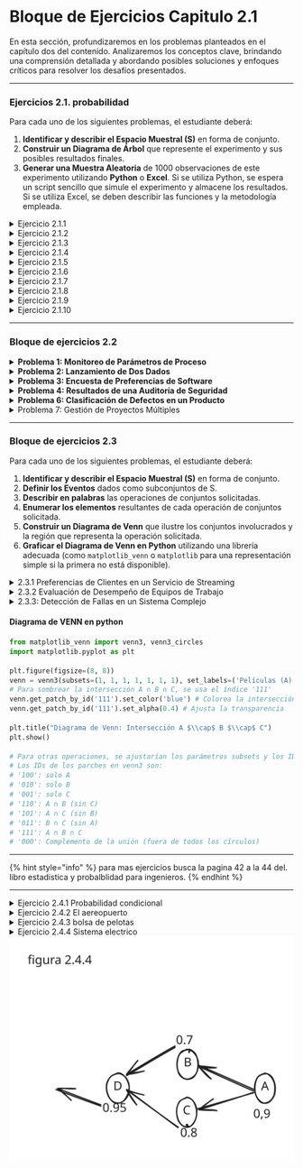 # Bloque de Ejercicios Capitulo 2.1

En esta sección, profundizaremos en los problemas planteados en el capítulo dos del contenido. Analizaremos los conceptos clave, brindando una comprensión detallada y abordando posibles soluciones y enfoques críticos para resolver los desafíos presentados.

***

### Ejercicios 2.1. probabilidad

Para cada uno de los siguientes problemas, el estudiante deberá:

1. **Identificar y describir el Espacio Muestral (S)** en forma de conjunto.
2. **Construir un Diagrama de Árbol** que represente el experimento y sus posibles resultados finales.
3. **Generar una Muestra Aleatoria** de 1000 observaciones de este experimento utilizando **Python** o **Excel**. Si se utiliza Python, se espera un script sencillo que simule el experimento y almacene los resultados. Si se utiliza Excel, se deben describir las funciones y la metodología empleada.

<details>

<summary>Ejercicio 2.1.1</summary>

Se lanza una moneda justa **tres veces consecutivas**. Se registra la secuencia de caras (C) y sellos (S).

</details>

<details>

<summary>Ejercicio 2.1.2</summary>

Un inspector de calidad selecciona **dos artículos al azar** de una línea de producción. Cada artículo puede ser categorizado como **Aceptable (A)**, **Defectuoso (D)**, **Requiere Ajuste (R)** o **Descontinuado (X)**. Se registra el estado de cada

</details>

<details>

<summary>Ejercicio 2.1.3</summary>

Una empresa de ingeniería está evaluando el éxito de sus proyectos de Investigación y Desarrollo (I+D). Un proyecto puede tener **Éxito Técnico (ET)** o **Fallo Técnico (FT)**. Adicionalmente, puede resultar en un **Beneficio Económico (BE)** o una **Pérdida Económica (PE)**. Se considera un proyecto de I+D y se registran ambos resultados.

</details>

<details>

<summary>Ejercicio 2.1.4</summary>

En un almacén, se monitorea el nivel de inventario de un producto (alto (H), medio (M), bajo (B)) y la demanda diaria de ese producto (alta (D\_A), baja (D\_B)). Se observa el estado del inventario y la demanda un día particular.

</details>

<details>

<summary>Ejercicio 2.1.5</summary>

Un equipo de proyecto debe formarse con dos miembros seleccionados de un grupo de candidatos que consta de **un ingeniero (I)**, **un economista (E)** y **un diseñador (D)**. Los dos miembros se seleccionan aleatoriamente, **sin reemplazo**, y el orden de selección importa.

</details>

<details>

<summary>Ejercicio 2.1.6</summary>

Consideremos los resultados de la primera inspección como categorías iniciales: **D** (defectuoso), **M** (con defectos menores), y **A** (aceptable). Si es 'M', una segunda inspección clasifica como **A'** (aceptable después de ajuste) o **D'** (definitivamente defectuoso).

</details>

<details>

<summary>Ejercicio 2.1.7</summary>

Una prueba de software arroja dos posibles resultados: **Pasa (P)** o **Falla (F)**. Si falla, el fallo puede ser clasificado como **Crítico (C)** o **No Crítico (NC)**. Se realiza una prueba a una nueva versión del software y se registra su resultado.

</details>

<details>

<summary>Ejercicio 2.1.8</summary>

Un inversor considera una inversión en una _startup_. La primera decisión es si **Invertir (I)** o **No Invertir (NI)**. Si decide invertir, la _startup_ puede tener **Éxito (E)** o **Fallo (F)** en el mercado. Si tiene éxito, el inversor obtiene una **Gran Ganancia (GG)** o una **Pequeña Ganancia (PG)**. Si falla, solo puede haber una **Pérdida (P)**. Si decide no invertir, su resultado es **Sin Ganancia ni Pérdida (SGNP)**

</details>

<details>

<summary>Ejercicio 2.1.9</summary>

Un estudiante solicita admisión a una universidad. La primera etapa es la **Revisión de Documentos (RD)**, cuyo resultado puede ser **Aprobado (A\_RD)** o **Rechazado (R\_RD)**. Si es aprobado, pasa a la **Entrevista Personal (EP)**, donde puede ser **Aceptado (A\_EP)** o **Rechazado (R\_EP)**.

</details>

<details>

<summary>Ejercicio 2.1.10</summary>

Se monitorea el rendimiento de una máquina en una línea de producción. La máquina puede estar **Operativa (O)** o **Inoperativa (I)**. Si está Operativa, puede producir con **Alta Eficiencia (AE)** o **Baja Eficiencia (BE)**. Si está Inoperativa, se clasifica si la falla es **Menor (FM)** o **Mayor (FMy)**.

</details>

***

### Bloque de ejercicios 2.2

<details>

<summary><strong>Problema 1: Monitoreo de Parámetros de Proceso</strong></summary>

En un proceso industrial, se monitorean dos parámetros críticos para asegurar la calidad de un producto: la **temperatura (T)** y la **presión (P)**. Se considera que el proceso está **bajo control (C)** si la temperatura está dentro del rango óptimo y la presión está dentro del rango óptimo. Si cualquiera de los parámetros está fuera de rango, se considera **fuera de control (FC)**.

Se selecciona un producto al azar y se registra el estado de sus parámetros.

1. **Espacio Muestral (S):** Defina el espacio muestral que represente las combinaciones posibles de los estados de temperatura y presión (e.g., (T\_opt, P\_opt)).
2. **Eventos:**
   * **Evento A**: La temperatura está dentro del rango óptimo.
   * **Evento B**: La presión está dentro del rango óptimo.
3. **Intersección:**
   * Describa el **evento A∩B** (la intersección de A y B) en palabras.
   * Enumere los elementos de **A∩B** como un subconjunto de S.
   * ¿Qué significa este evento en el contexto del problema?

</details>

<details>

<summary><strong>Problema 2: Lanzamiento de Dos Dados</strong></summary>

Se lanzan simultáneamente **dos dados justos de seis caras** (uno rojo y uno azul) y se registra el resultado de la cara superior de cada dado.

1. **Espacio Muestral (S):** Defina el espacio muestral de este experimento como el conjunto de pares ordenados (resultado dado rojo, resultado dado azul). No es necesario listar todos los 36 elementos, pero sí cómo se conformaría el conjunto.
2. **Eventos:**
   * **Evento X**: La suma de los números de los dos dados es 7.
   * **Evento Y**: El número del dado rojo es mayor que 4.
3. **Intersección:**
   * Describa el **evento X∩Y** en palabras.
   * Enumere los elementos de **X∩Y** como un subconjunto de S.

</details>

<details>

<summary><strong>Problema 3: Encuesta de Preferencias de Software</strong></summary>

Una empresa de ingeniería realiza una encuesta a sus empleados sobre su preferencia de software para análisis de datos. Los empleados pueden preferir **Python (P)**, **R (R)**, **ambos**, o **ninguno**. Se selecciona a un empleado al azar.

1. **Espacio Muestral (S):** Defina el espacio muestral que representa las posibles preferencias del empleado.
2. **Eventos:**
   * **Evento M**: El empleado prefiere Python.
   * **Evento N**: El empleado prefiere R.
3. **Intersección:**
   * Describa el **evento M∩N** en palabras.
   * Enumere los elementos de **M∩N** como un subconjunto de S.
   * ¿Qué implicación tiene este evento para el uso de software en la empresa?

</details>

<details>

<summary><strong>Problema 4: Resultados de una Auditoría de Seguridad</strong></summary>

En una auditoría de seguridad informática, se clasifica un sistema en función de dos criterios: si presenta **vulnerabilidades críticas (VC)** y si ha sufrido **brechas de seguridad (BS)** en el último año. Un sistema puede tener vulnerabilidades críticas o no (VCc), y puede haber sufrido brechas o no (BSc).

Se selecciona un sistema al azar para la auditoría.

1. **Espacio Muestral (S):** Defina el espacio muestral de las posibles combinaciones de resultados de la auditoría (e.g., (VC, BS)).
2. **Eventos:**
   * **Evento G**: El sistema no presenta vulnerabilidades críticas.
   * **Evento H**: El sistema ha sufrido brechas de seguridad.
3. **Disjunción:**
   * Determine si los **eventos G y H son disjuntos**. Justifique su respuesta basándose en su definición de conjuntos.
   * Describa **G∩H**.

</details>

<details>

<summary><strong>Problema 6: Clasificación de Defectos en un Producto</strong></summary>

En la inspección final de un producto, se registran los tipos de defectos encontrados. Los posibles defectos son: **rayones (R)**, **abolladuras (A)**, y **fallas electrónicas (FE)**. Un producto puede tener uno o más de estos defectos, o ninguno.

Se selecciona un producto al azar de la línea de producción.

1. **Espacio Muestral (S):** Enumere un espacio muestral que represente si un producto tiene o no cada uno de los tipos de defectos (e.g., (No R, No A, No FE), (R, No A, No FE), etc.). Considere que el producto puede no tener ningún defecto.
2. **Eventos:**
   * **Evento J**: El producto tiene al menos un rayón.
   * **Evento K**: El producto tiene solo abolladuras (y ningún otro defecto).
   * **Evento L**: El producto no tiene ningún defecto.
3. **Disjunción:**
   * ¿Son los **eventos K y L disjuntos**? Justifique su respuesta y describa su intersección.
   * ¿Son los **eventos J y L disjuntos**? Justifique su respuesta y describa su intersección.

</details>

<details>

<summary>Problema 7: Gestión de Proyectos Múltiples</summary>

Una empresa de ingeniería gestiona simultáneamente **tres proyectos distintos**: el Proyecto Alfa (α), el Proyecto Beta (β) y el Proyecto Gamma (γ). Al final de cada trimestre, cada proyecto es evaluado y clasificado en una de dos categorías mutuamente excluyentes: **Éxito (E)** o **Fallo (F)**.

Un gerente de proyectos está interesado en analizar los resultados trimestrales de estos tres proyectos. Se registra el resultado de cada proyecto.

#### Requerimientos:

1. **Espacio Muestral (S):**
   * Defina el espacio muestral (S) que represente todos los posibles resultados combinados de los tres proyectos al final del trimestre. Los elementos de S deben ser tuplas ordenadas (resultado α, resultado β, resultado γ).
   * Describa S en forma de conjunto.
2. **Definición de Eventos en Forma de Conjunto:** Describa los siguientes eventos como subconjuntos de S:
   * **Evento A**: Al menos dos de los proyectos resultan en Éxito.
   * **Evento B**: El Proyecto Alfa resulta en Éxito y el Proyecto Beta resulta en Fallo.
   * **Evento C**: Todos los proyectos tienen el mismo resultado (todos Éxito o todos Fallo).
   * **Evento D**: Solo uno de los proyectos resulta en Éxito.
3.  **Análisis de Intersecciones:** Para los siguientes pares de eventos, realice lo siguiente:

    * Describa la **intersección** en palabras.
    * Liste los elementos de la intersección como un subconjunto de S.
    * Determine si los eventos son **mutuamente excluyentes (disjuntos)**. Justifique su respuesta.

    a) **A∩B** b) **B∩C** c) **C∩D**

</details>

***

### Bloque de ejercicios 2.3

Para cada uno de los siguientes problemas, el estudiante deberá:

1. **Identificar y describir el Espacio Muestral (S)** en forma de conjunto.
2. **Definir los Eventos** dados como subconjuntos de S.
3. **Describir en palabras** las operaciones de conjuntos solicitadas.
4. **Enumerar los elementos** resultantes de cada operación de conjuntos solicitada.
5. **Construir un Diagrama de Venn** que ilustre los conjuntos involucrados y la región que representa la operación solicitada.
6. **Graficar el Diagrama de Venn en Python** utilizando una librería adecuada (como `matplotlib_venn` o `matplotlib` para una representación simple si la primera no está disponible).

<details>

<summary>2.3.1 Preferencias de Clientes en un Servicio de Streaming</summary>

Una compañía de streaming de video clasifica a sus clientes según su preferencia por tres géneros de contenido: **Películas (P)**, **Series de TV (S)** y **Documentales (D)**. Un cliente puede preferir uno, dos, los tres o ninguno de estos géneros. Se selecciona un cliente al azar y se registran sus preferencias.

* **Espacio Muestral (S):** Defina el espacio muestral que represente todas las posibles combinaciones de preferencias. Por ejemplo, un cliente que prefiere solo películas podría ser (P,Sc,Dc), donde Sc y Dc significan "no series" y "no documentales", respectivamente. Se pueden usar 0s y 1s para representar "no prefiere" y "prefiere" (ej. (1,0,0) para solo Películas).
* **Eventos:**
  * **Evento A**: El cliente prefiere Películas.
  * **Evento B**: El cliente prefiere Series de TV.
  * **Evento C**: El cliente prefiere Documentales.
* **Operaciones con Conjuntos:** a) **A∩B∩C**: Describa en palabras, enumere los elementos y grafique el Diagrama de Venn. b) **(A∪B)∩C**: Describa en palabras, enumere los elementos y grafique el Diagrama de Venn. c) **Ac∩Bc∩Cc**: Describa en palabras, enumere los elementos y grafique el Diagrama de Venn.

</details>

<details>

<summary>2.3.2 Evaluación de Desempeño de Equipos de Trabajo</summary>

En una empresa de consultoría, un equipo de trabajo es evaluado en tres criterios de desempeño: **Productividad (P)**, **Calidad del Trabajo (C)** y **Cumplimiento de Plazos (T)**. Para cada criterio, el equipo puede ser calificado como "Satisfactorio" (indicado por el criterio) o "No Satisfactorio" (indicado por el complemento del criterio, e.g., Pc). Se evalúa un equipo al azar.

* **Espacio Muestral (S):** Defina el espacio muestral. Utilice una notación similar al problema 1 (ej. (P, C, T) para Satisfactorio en los tres).
* **Eventos:**
  * **Evento X**: El equipo tiene desempeño Satisfactorio en Productividad.
  * **Evento Y**: El equipo tiene desempeño Satisfactorio en Calidad del Trabajo.
  * **Evento Z**: El equipo tiene desempeño Satisfactorio en Cumplimiento de Plazos.
* **Operaciones con Conjuntos:** a) **X∪Y∪Z**: Describa en palabras, enumere los elementos y grafique el Diagrama de Venn. b) **(X∩Y)∪Zc**: Describa en palabras, enumere los elementos y grafique el Diagrama de Venn. c) **(XΔY)∩Z**: (Diferencia simétrica de X e Y, interceptado con Z) Describa en palabras, enumere los elementos y grafique el Diagrama de Venn.

</details>

<details>

<summary>2.3.3: Detección de Fallas en un Sistema Complejo</summary>

Un sistema electrónico complejo consta de tres subsistemas independientes: Subsistema 1 (S1), Subsistema 2 (S2) y Subsistema 3 (S3). Se registra si cada subsistema tiene una **falla (F)** o está **operativo (O)**. Se observa el estado de los tres subsistemas.

* **Espacio Muestral (S):** Defina el espacio muestral. Utilice una notación como (F, O, F) para indicar Falla en S1, Operativo en S2, Falla en S3.
* **Eventos:**
  * **Evento E1​**: El Subsistema 1 tiene una falla.
  * **Evento E2​**: El Subsistema 2 tiene una falla.
  * **Evento E3​**: El Subsistema 3 tiene una falla.
* **Operaciones con Conjuntos:** a) **(E1​∪E2​)∪E3​**: Describa en palabras, enumere los elementos y grafique el Diagrama de Venn. b) **E1​∩(E2c​∪E3​)**: Describa en palabras, enumere los elementos y grafique el Diagrama de Venn. c) **(E1​∩E2c​)∩E3c​**: Describa en palabras, enumere los elementos y grafique el Diagrama de Venn.

</details>

#### Diagrama de VENN en python

```python
from matplotlib_venn import venn3, venn3_circles
import matplotlib.pyplot as plt

plt.figure(figsize=(8, 8))
venn = venn3(subsets=(1, 1, 1, 1, 1, 1, 1), set_labels=('Películas (A)', 'Series (B)', 'Documentales (C)')) # Estos son valores arbitrarios para la visualización
# Para sombrear la intersección A ∩ B ∩ C, se usa el índice '111'
venn.get_patch_by_id('111').set_color('blue') # Colorea la intersección
venn.get_patch_by_id('111').set_alpha(0.4) # Ajusta la transparencia

plt.title("Diagrama de Venn: Intersección A $\\cap$ B $\\cap$ C")
plt.show()

# Para otras operaciones, se ajustarían los parámetros subsets y los IDs de los parches a colorear.
# Los IDs de los parches en venn3 son:
# '100': solo A
# '010': solo B
# '001': solo C
# '110': A ∩ B (sin C)
# '101': A ∩ C (sin B)
# '011': B ∩ C (sin A)
# '111': A ∩ B ∩ C
# '000': Complemento de la unión (fuera de todos los círculos)
```

***

{% hint style="info" %}
para mas ejercicios busca la pagina 42 a la 44 del. libro estadistica y probalblidad para ingenieros.
{% endhint %}

***

<details>

<summary>Ejercicio 2.4.1 Probabilidad condicional</summary>

suponga que tenemos un espacio muestral S constituido por la poblacion adulta de una pequeña poblacion que cumple con los requisitos para obetener un titulo universitario, los vamos a clasificar deacuerdo a su genero y situacion laboral

<table><thead><tr><th></th><th data-type="number">Empleado</th><th data-type="number">Desempleado</th><th data-type="number">Total</th></tr></thead><tbody><tr><td>Hombre</td><td>460</td><td>40</td><td>500</td></tr><tr><td>Mujer</td><td>140</td><td>260</td><td>400</td></tr><tr><td>Total</td><td>600</td><td>300</td><td>900</td></tr></tbody></table>

se selecciona al azae uno de estos individuos par que realice un viaje por el pais: nos interesan los siguientes eventos.

1. M = se elige un hombre

2) E = el elegido tiene empleo

</details>

<details>

<summary>Ejercicio 2.4.2 El aereopuerto</summary>

La probabilidad de que un vuelo programado normalemte salga a tiempo es P(D) = 0,83 y la probabilidad de que llegue a tiempo es P(A)=0,82 y la probabilidad de que salga y llegue a tiempo es $$P(D∩A) = 0,78$$, calcule la probabilidad de que:

1. llege a tiempo, dado que salio a tiempo
2. salio a tiempo, dado que llego a tiempo
3. &#x20;llego a tiempo pero salga retrazado&#x20;

</details>

<details>

<summary>Ejercicio 2.4.3 bolsa de pelotas</summary>

Una bolsa contiene 4 bolas blancas y 3 negras, y una segunda bolsa contiene 3 blancas y 5 negras, se saca una bola de la primera bolsa y se coloca sin verla en la segunda bolsa

¿Cual es la probabilidad de que ahora saque una pelota negra de la segunda bolsa?

</details>

<details>

<summary>Ejercicio 2.4.4 Sistema electrico</summary>

Suponga un sistema electrico con el diagrama que esta en la figura, cual es la probabilidad que el sistema funcione, suponga que los componentes fallan de forma independiente.

el diagrama se representa asi: un diagrama de circuito de derecha a izquierda, dola primera estacion A tenga una p(0.95) de ahi se ramifica en B y C con probabilidad de P(0,7) y P(0,8) respectivamente luego elñ glujo se junta hacia D con p(0,9)



</details>

<img src="../../../.gitbook/assets/file.excalidraw (12).svg" alt="" class="gitbook-drawing">

